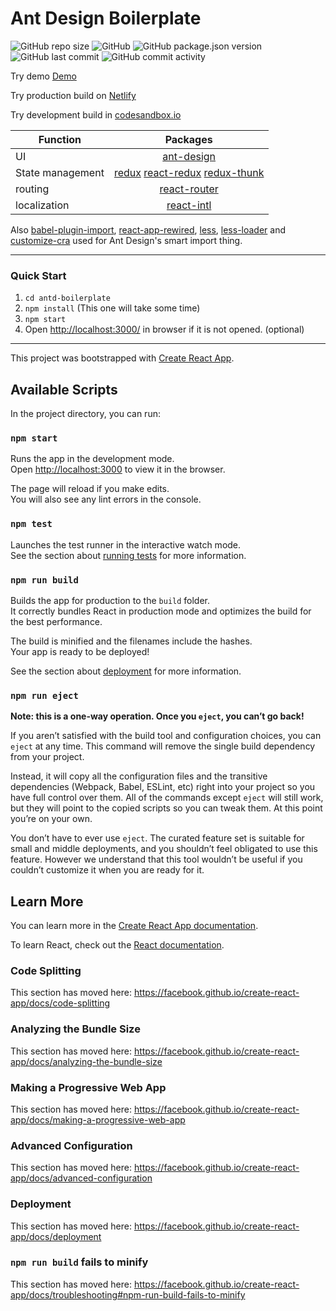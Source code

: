 # Ant Design Boilerplate
![GitHub repo size](https://img.shields.io/github/repo-size/yunusemredilber/antd-boilerplate.svg) ![GitHub](https://img.shields.io/github/license/yunusemredilber/antd-boilerplate.svg) ![GitHub package.json version](https://img.shields.io/github/package-json/v/yunusemredilber/antd-boilerplate.svg) ![GitHub last commit](https://img.shields.io/github/last-commit/yunusemredilber/antd-boilerplate.svg) ![GitHub commit activity](https://img.shields.io/github/commit-activity/y/yunusemredilber/antd-boilerplate.svg)

Try demo [Demo](https://nusantech-calculator.euevibes.club/)

Try production build on [Netlify](https://ecstatic-feynman-ef95da.netlify.com/)

Try development build in [codesandbox.io](https://codesandbox.io/s/github/yunusemredilber/antd-boilerplate)

| Function      | Packages      |
| ------------- |:-------------:|
| UI      | [ant-design](https://github.com/ant-design/ant-design) |
| State management     | [redux](https://github.com/reduxjs/redux) [react-redux](https://github.com/reduxjs/react-redux) [redux-thunk](https://github.com/reduxjs/redux-thunk)    |
| routing | [react-router](https://github.com/ReactTraining/react-router)     |
| localization | [react-intl](https://github.com/yahoo/react-intl)     |

Also [babel-plugin-import](https://github.com/ant-design/babel-plugin-import), [react-app-rewired](https://github.com/timarney/react-app-rewired), [less](https://github.com/less/less.js), [less-loader](https://github.com/webpack-contrib/less-loader) and [customize-cra](https://github.com/arackaf/customize-cra) used for Ant Design's smart import thing.

---
### Quick Start
1. `cd antd-boilerplate`
2. `npm install` (This one will take some time)
3. `npm start`
4.  Open [http://localhost:3000/](http://localhost:3000/) in browser if it is not opened. (optional)
---
This project was bootstrapped with [Create React App](https://github.com/facebook/create-react-app).

## Available Scripts

In the project directory, you can run:

### `npm start`

Runs the app in the development mode.<br>
Open [http://localhost:3000](http://localhost:3000) to view it in the browser.

The page will reload if you make edits.<br>
You will also see any lint errors in the console.

### `npm test`

Launches the test runner in the interactive watch mode.<br>
See the section about [running tests](https://facebook.github.io/create-react-app/docs/running-tests) for more information.

### `npm run build`

Builds the app for production to the `build` folder.<br>
It correctly bundles React in production mode and optimizes the build for the best performance.

The build is minified and the filenames include the hashes.<br>
Your app is ready to be deployed!

See the section about [deployment](https://facebook.github.io/create-react-app/docs/deployment) for more information.

### `npm run eject`

**Note: this is a one-way operation. Once you `eject`, you can’t go back!**

If you aren’t satisfied with the build tool and configuration choices, you can `eject` at any time. This command will remove the single build dependency from your project.

Instead, it will copy all the configuration files and the transitive dependencies (Webpack, Babel, ESLint, etc) right into your project so you have full control over them. All of the commands except `eject` will still work, but they will point to the copied scripts so you can tweak them. At this point you’re on your own.

You don’t have to ever use `eject`. The curated feature set is suitable for small and middle deployments, and you shouldn’t feel obligated to use this feature. However we understand that this tool wouldn’t be useful if you couldn’t customize it when you are ready for it.

## Learn More

You can learn more in the [Create React App documentation](https://facebook.github.io/create-react-app/docs/getting-started).

To learn React, check out the [React documentation](https://reactjs.org/).

### Code Splitting

This section has moved here: https://facebook.github.io/create-react-app/docs/code-splitting

### Analyzing the Bundle Size

This section has moved here: https://facebook.github.io/create-react-app/docs/analyzing-the-bundle-size

### Making a Progressive Web App

This section has moved here: https://facebook.github.io/create-react-app/docs/making-a-progressive-web-app

### Advanced Configuration

This section has moved here: https://facebook.github.io/create-react-app/docs/advanced-configuration

### Deployment

This section has moved here: https://facebook.github.io/create-react-app/docs/deployment

### `npm run build` fails to minify

This section has moved here: https://facebook.github.io/create-react-app/docs/troubleshooting#npm-run-build-fails-to-minify
